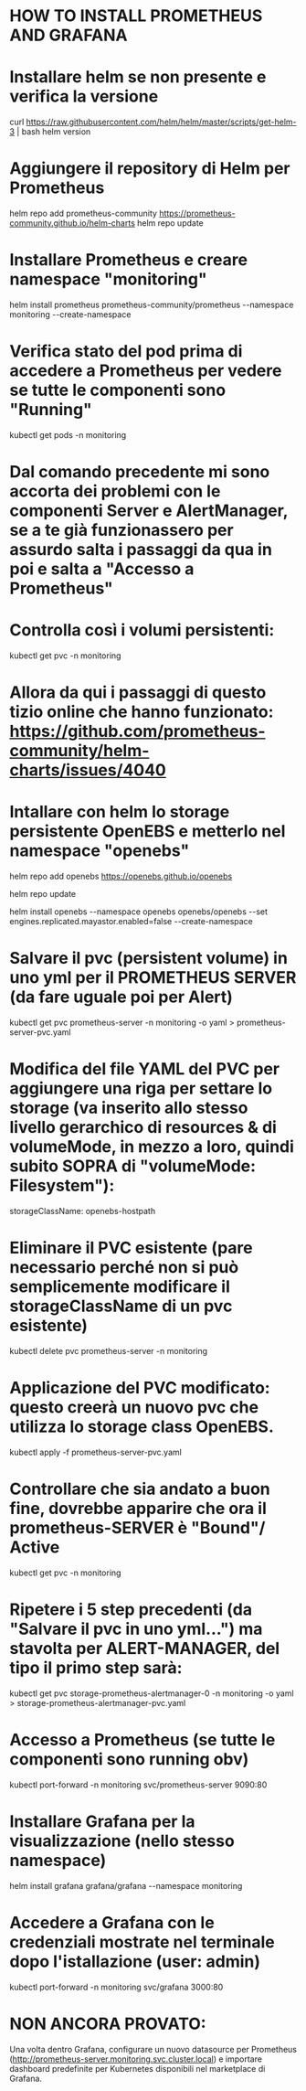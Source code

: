 # HOW TO INSTALL PROMETHEUS AND GRAFANA

# Installare helm se non presente e verifica la versione
curl https://raw.githubusercontent.com/helm/helm/master/scripts/get-helm-3 | bash
helm version

# Aggiungere il repository di Helm per Prometheus
helm repo add prometheus-community https://prometheus-community.github.io/helm-charts
helm repo update

# Installare Prometheus e creare namespace "monitoring"
helm install prometheus prometheus-community/prometheus --namespace monitoring --create-namespace

# Verifica stato del pod prima di accedere a Prometheus per vedere se tutte le componenti sono "Running"
kubectl get pods -n monitoring

# Dal comando precedente mi sono accorta dei problemi con le componenti Server e AlertManager, se a te già funzionassero per assurdo salta i passaggi da qua in poi e salta a "Accesso a Prometheus"

# Controlla così i volumi persistenti:
kubectl get pvc -n monitoring

# Allora da qui i passaggi di questo tizio online che hanno funzionato: https://github.com/prometheus-community/helm-charts/issues/4040

# Intallare con helm lo storage persistente OpenEBS e metterlo nel namespace "openebs"
helm repo add openebs https://openebs.github.io/openebs

helm repo update

helm install openebs --namespace openebs openebs/openebs --set engines.replicated.mayastor.enabled=false --create-namespace

# Salvare il pvc (persistent volume) in uno yml per il PROMETHEUS SERVER (da fare uguale poi per Alert)
kubectl get pvc prometheus-server -n monitoring -o yaml > prometheus-server-pvc.yaml

# Modifica del file YAML del PVC per aggiungere una riga per settare lo storage (va inserito allo stesso livello gerarchico di resources & di volumeMode, in mezzo a loro, quindi subito SOPRA di "volumeMode: Filesystem"):

storageClassName: openebs-hostpath

# Eliminare il PVC esistente (pare  necessario perché non si può semplicemente modificare il storageClassName di un pvc esistente)
kubectl delete pvc prometheus-server -n monitoring

# Applicazione del PVC modificato: questo creerà un nuovo pvc che utilizza lo storage class OpenEBS.
kubectl apply -f prometheus-server-pvc.yaml

# Controllare che sia andato a buon fine, dovrebbe apparire che ora il prometheus-SERVER è "Bound"/ Active
kubectl get pvc -n monitoring

# Ripetere i 5 step precedenti (da "Salvare il pvc in uno yml...") ma stavolta per ALERT-MANAGER, del tipo il primo step sarà:
kubectl get pvc storage-prometheus-alertmanager-0 -n monitoring -o yaml > storage-prometheus-alertmanager-pvc.yaml

# Accesso a Prometheus (se tutte le componenti sono running obv)
kubectl port-forward -n monitoring svc/prometheus-server 9090:80

# Installare Grafana per la visualizzazione (nello stesso namespace)
helm install grafana grafana/grafana --namespace monitoring

# Accedere a Grafana con le credenziali mostrate nel terminale dopo l'istallazione (user: admin)
kubectl port-forward -n monitoring svc/grafana 3000:80

# NON ANCORA PROVATO:
Una volta dentro Grafana,  configurare un nuovo datasource per Prometheus (http://prometheus-server.monitoring.svc.cluster.local) e importare dashboard predefinite per Kubernetes disponibili nel marketplace di Grafana.





